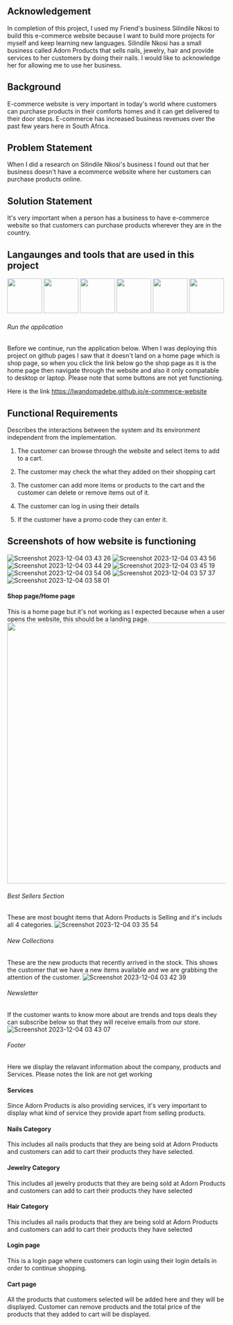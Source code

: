 ## Acknowledgement
In completion of this project, I used my Friend's business Silindile Nkosi to build this e-commerce website because I want to build more projects for myself and keep learning new languages. Silindile Nkosi has a small business called Adorn Products that sells nails, jewelry, hair and provide services to her customers by doing their nails. I would like to acknowledge her for allowing me to use her business. 

## Background
E-commerce website is very important in today's world where customers can purchase products in their comforts homes and it can get delivered to their door steps. E-commerce has increased business revenues over the past few years here in South Africa. 


## Problem Statement 
When I did a research on Silindile Nkosi's business I found out that her business doesn't have a ecommerce website where her customers can purchase products online. 

## Solution Statement 
It's very important when a person has a business to have e-commerce website so that customers can purchase products wherever they are in the country. 

## Langaunges and tools that are used in this project
<img src="https://github.com/LwandoMadebe/e-commerce-website/assets/147529941/08ee5012-219c-4f2f-b3a9-69c1d7b86a37" width='80'>
<img src="https://github.com/LwandoMadebe/e-commerce-website/assets/147529941/c1770f56-1815-45e7-a5d8-fbab549685c2" width='80'>
<img src="https://github.com/LwandoMadebe/e-commerce-website/assets/147529941/544ab130-5afe-4b82-b0d9-89a3b4938958" width='80'>
<img src="https://github.com/LwandoMadebe/e-commerce-website/assets/147529941/b6819701-159d-4875-b6a7-c36eaa891b94" width='80'>
<img src="https://github.com/LwandoMadebe/e-commerce-website/assets/147529941/00f11aef-d2f8-4552-a82b-82aba9fdcd6a" width='80'>
<img src="https://github.com/LwandoMadebe/e-commerce-website/assets/147529941/9ea7985f-47cd-4061-a64a-b73567fa99fd" width='80'>


###### Run the application 
Before we continue, run the application below. When I was deploying this project on github pages I saw that it doesn't land on a home page which is shop page, so when you click the link below go the shop page as it is the home page then navigate through the website and also it only compatable to desktop or laptop. Please note that some buttons are not yet functioning. 

Here is the link
https://lwandomadebe.github.io/e-commerce-website

## Functional Requirements 
Describes the interactions between the system and its environment independent from the implementation. 

1. The customer can browse through the website and select items to add to a cart. 

2. The customer may check the what they added on their shopping cart

3. The customer can add more items or products to the cart and the customer can delete or remove items out of it. 

4. The customer can log in using their details

5. If the customer have a promo code they can enter it.

## Screenshots of how website is functioning 

![Screenshot 2023-12-04 03 43 26](https://github.com/LwandoMadebe/e-commerce-website/assets/147529941/7a6ba03d-d3fd-403d-9bb0-560c70976308)
![Screenshot 2023-12-04 03 43 56](https://github.com/LwandoMadebe/e-commerce-website/assets/147529941/0832e373-a1d7-4d3b-b124-77de80c0bd45)
![Screenshot 2023-12-04 03 44 29](https://github.com/LwandoMadebe/e-commerce-website/assets/147529941/b16dd090-35f5-47b0-a742-8dd4eb331efd)
![Screenshot 2023-12-04 03 45 19](https://github.com/LwandoMadebe/e-commerce-website/assets/147529941/0643ac4f-3852-4abc-9a6b-be77a3146ada)
![Screenshot 2023-12-04 03 54 06](https://github.com/LwandoMadebe/e-commerce-website/assets/147529941/8898893b-43d6-417c-800f-fe4a77a8392e)
![Screenshot 2023-12-04 03 57 37](https://github.com/LwandoMadebe/e-commerce-website/assets/147529941/7956db5a-32ca-4c4d-b904-b921d4781a96)
![Screenshot 2023-12-04 03 58 01](https://github.com/LwandoMadebe/e-commerce-website/assets/147529941/c2ace8bf-ee93-466d-acbd-73ec584af9b6)



#### Shop page/Home page
This is a home page but it's not working as I expected because when a user opens the website, this should be a landing page. 
<img src="https://github.com/LwandoMadebe/e-commerce-website/assets/147529941/7480a237-de9d-40c5-b541-bed09ea343f1" width='600'>
###### Best Sellers Section 
These are most bought items that Adorn Products is Selling and it's includs all 4 categories. 
![Screenshot 2023-12-04 03 35 54](https://github.com/LwandoMadebe/e-commerce-website/assets/147529941/08cd2fb5-5392-441a-97a7-14331566dd92)
###### New Collections
These are the new products that recently arrived in the stock. This shows the customer that we have a new items available and we are grabbing the attention of the customer. 
![Screenshot 2023-12-04 03 42 39](https://github.com/LwandoMadebe/e-commerce-website/assets/147529941/55075fd4-508c-45f2-8083-66efde191a33)
###### Newsletter
If the customer wants to know more about are trends and tops deals they can subscribe below so that they will receive emails from our store. 
![Screenshot 2023-12-04 03 43 07](https://github.com/LwandoMadebe/e-commerce-website/assets/147529941/047e9816-518a-4e02-b2db-a653b3099a81)
###### Footer
Here we display the relavant information about the company, products and Services. Please notes the link are not get working 

#### Services 
Since Adorn Products is also providing services, it's very important to display what kind of service they provide apart from selling products. 

#### Nails Category 
This includes all nails products that they are being sold at Adorn Products and customers can add to cart their products they have selected. 


#### Jewelry Category 
This includes all jewelry products that they are being sold at Adorn Products and customers can add to cart their products they have selected


#### Hair Category
This includes all nails products that they are being sold at Adorn Products and customers can add to cart their products they have selected


#### Login page 
This is a login page where customers can login using their login details in order to continue shopping. 

#### Cart page 
All the products that customers selected will be added here and they will be displayed. Customer can remove products and the total price of the products that they added to cart will be displayed. 
